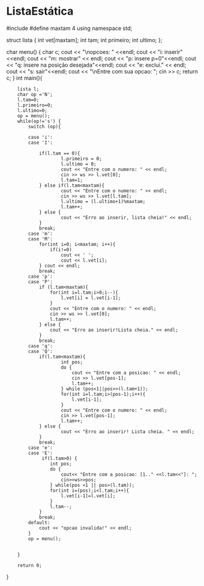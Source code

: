 # ListaEstática

#include<iostream>
#define maxtam 4
using namespace std;



struct lista {
        int vet[maxtam];
        int tam;
        int primeiro;
        int ultimo;
};

char menu() {
    char c;
    cout << "\nopcoes: " <<endl;
    cout << "i: inserir" <<endl;
    cout << "m: mostrar" << endl;
    cout << "p: insere p=0"<<endl;
    cout << "q: insere na posição desejada"<<endl;
    cout << "e: exclui." << endl;
    cout << "s: sair"<<endl;
    cout << "\nEntre com sua opcao: ";
    cin >> c;
    return c;
}
int main(){

        lista l;
        char op ='N';
        l.tam=0;
        l.primeiro=0;
        l.ultimo=0;
        op = menu();
        while(op!='s') {
            switch (op){

            case 'i':
            case 'I':

                if(l.tam == 0){
                        l.primeiro = 0;
                        l.ultimo = 0;
                        cout << "Entre com o numero: " << endl;
                        cin >> ws >> l.vet[0];
                        l.tam=1;
                } else if(l.tam<maxtam){
                        cout << "Entre com o numero: " << endl;
                        cin >> ws >> l.vet[l.tam];
                        l.ultimo = (l.ultimo+1)%maxtam;
                        l.tam++;
                } else {
                        cout << "Erro ao inserir, lista cheia!" << endl;
                }
                break;
            case 'm':
            case 'M':
                for(int i=0; i<maxtam; i++){
                    if(i!=0)
                        cout << ' ';
                        cout << l.vet[i];
                } cout << endl;
                break;
            case 'p':
            case 'P':
                if (l.tam<maxtam){
                    for(int i=l.tam;i>0;i--){
                        l.vet[i] = l.vet[i-1];
                    }
                    cout << "Entre com o numero: " << endl;
                    cin >> ws >> l.vet[0];
                    l.tam++;
                } else {
                    cout << "Erro ao inserir!Lista cheia." << endl;
                }
                break;
            case 'q':
            case 'Q':
                if(l.tam<maxtam){
                        int pos;
                        do {
                            cout << "Entre com a posicao: " << endl;
                            cin >> l.vet[pos-1];
                            l.tam++;
                        } while (pos<1||pos>>(l.tam+1));
                        for(int i=l.tam;i>(pos-1);i++){
                            l.vet[i-1];
                        }
                        cout << "Entre com o numero: " << endl;
                        cin >> l.vet[pos-1];
                        l.tam++;
                } else {
                        cout << "Erro ao inserir! Lista cheia. " << endl;
                }
                break;
            case 'e':
            case 'E':
                 if(l.tam>0) {
                    int pos;
                    do {
                        cout<< "Entre com a posicao: [1.." <<l.tam<<"]: ";
                        cin>>ws>>pos;
                    } while(pos <1 || pos>(l.tam));
                    for(int i=(pos);i<l.tam;i++){
                        l.vet[i-1]=l.vet[i];
                    }
                    l.tam--;
                }
                break;
            default:
                cout << "opcao invalida!" << endl;
            }
            op = menu();


        }

        return 0;
}
